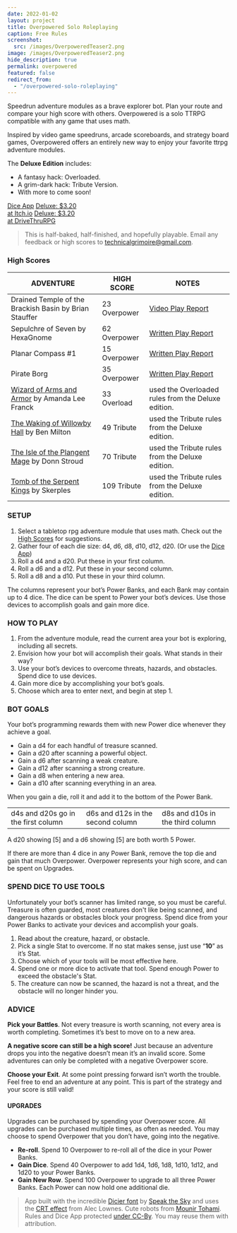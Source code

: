 ```yaml
---
date: 2022-01-02
layout: project
title: Overpowered Solo Roleplaying
caption: Free Rules
screenshot:
  src: /images/OverpoweredTeaser2.png
image: /images/OverpoweredTeaser2.png
hide_description: true
permalink: overpowered
featured: false
redirect_from:
  - "/overpowered-solo-roleplaying"
---
```


Speedrun adventure modules as a brave explorer bot. Plan your route and compare your high score with others. Overpowered is a solo TTRPG compatible with any game that uses math.

Inspired by video game speedruns, arcade scoreboards, and strategy board games, Overpowered offers an entirely new way to enjoy your favorite ttrpg adventure modules.

 The **Deluxe Edition** includes:
 - A fantasy hack: Overloaded.
 - A grim-dark hack: Tribute Version.
 - With more to come soon!

<div class="shopping-buttons">
<a target="_blank" href="/overpowered-app" class="btn btn-primary">Dice App</a>
<a target="_blank" href="https://technicalgrimoire.itch.io/overpowered-solo-roleplaying" class="btn btn-primary itchBTN">Deluxe: $3.20<br>at Itch.io</a>
<a target="_blank" href="https://www.drivethrurpg.com/product/421856/Overpowered-Solo-Roleplaying" class="btn btn-primary dtrpgBTN">Deluxe: $3.20<br>at DriveThruRPG</a>
</div>

> This is half-baked, half-finished, and hopefully playable. Email any feedback or high scores to [technicalgrimoire@gmail.com](mailto:technicalgrimoire@gmail.com). 

### High Scores

|ADVENTURE|HIGH SCORE|NOTES|
|-----|-----|-----|
|Drained Temple of the Brackish Basin by Brian Stauffer|23 Overpower|[Video Play Report](https://youtu.be/skfdnZeqjz8)|
|Sepulchre of Seven by HexaGnome|62 Overpower|[Written Play Report](/david/2023/01/overpoweredsepulchre)|
|Planar Compass #1|15 Overpower|[Written Play Report](/david/2023/02/overpoweredplanar)|
|Pirate Borg|35 Overpower|[Written Play Report](/david/2023/02/overpoweredpirateborg)|
|[Wizard of Arms and Armor](https://losing-games.itch.io/mausritter-the-estate-adventure-collection) by Amanda Lee Franck|33 Overload|used the Overloaded rules from the Deluxe edition.|
|[The Waking of Willowby Hall](https://questingbeast.itch.io/the-waking-of-willowby-hall) by Ben Milton|49 Tribute|used the Tribute rules from the Deluxe edition.|
|[The Isle of the Plangent Mage](https://necroticgnome.com/products/the-isle-of-the-plangent-mage) by Donn Stroud|70 Tribute|used the Tribute rules from the Deluxe edition.|
|[Tomb of the Serpent Kings](https://coinsandscrolls.blogspot.com/2017/06/osr-tomb-of-serpent-kings-megapost.html) by Skerples|109 Tribute|used the Tribute rules from the Deluxe edition.|

### SETUP

1. Select a tabletop rpg adventure module that uses math. Check out the [High Scores](#high-scores) for suggestions.
2. Gather four of each die size: <span class="d4">d4</span>, <span class="d6">d6</span>, <span class="d8">d8</span>, <span class="d10">d10</span>, <span class="d12">d12</span>, <span class="d20">d20</span>. (Or use the <a target="_blank" href="/overpowered-app">Dice App</a>)
3. Roll a <span class="d4">d4</span> and a <span class="d20">d20</span>. Put these in your first column.
4. Roll a <span class="d6">d6</span> and a <span class="d12">d12</span>. Put these in your second column.
5. Roll a <span class="d8">d8</span> and a <span class="d10">d10</span>. Put these in your third column.

The columns represent your bot’s Power Banks, and each Bank may contain up to 4 dice. The dice can be spent to Power your bot’s devices. Use those devices to accomplish goals and gain more dice.

### HOW TO PLAY

1. From the adventure module, read the current area your bot is exploring, including all secrets.
2. Envision how your bot will accomplish their goals. What stands in their way?
3. Use your bot’s devices to overcome threats, hazards, and obstacles. Spend dice to use devices.
4. Gain more dice by accomplishing your bot’s goals.
5. Choose which area to enter next, and begin at step 1.

### BOT GOALS

Your bot’s programming rewards them with new Power dice whenever they achieve a goal. 

* Gain a <span class="d4">d4</span> for each handful of treasure scanned.
* Gain a <span class="d20">d20</span> after scanning a powerful object.
* Gain a <span class="d6">d6</span> after scanning a weak creature.
* Gain a <span class="d12">d12</span> after scanning a strong creature.
* Gain a <span class="d8">d8</span> when entering a new area.
* Gain a <span class="d10">d10</span> after scanning everything in an area.

When you gain a die, roll it and add it to the bottom of the Power Bank. 

<table>
  <tr>
  <td><span class="d4">d4</span>s and <span class="d20">d20</span>s go in the first column</td>
  <td><span class="d6">d6</span>s and <span class="d12">d12</span>s in the second column</td>
  <td><span class="d8">d8</span>s and <span class="d10">d10</span>s in the third column</td>
  </tr>
</table>

A <span class="d20">d20</span> showing [5] and a <span class="d6">d6</span> showing [5] are both worth 5 Power.

If there are more than 4 dice in any Power Bank, remove the top die and gain that much Overpower. Overpower represents your high score, and can be spent on Upgrades.

### SPEND DICE TO USE TOOLS

Unfortunately your bot’s scanner has limited range, so you must be careful. Treasure is often guarded, most creatures don't like being scanned, and dangerous hazards or obstacles block your progress. Spend dice from your Power Banks to activate your devices and accomplish your goals.

1. Read about the creature, hazard, or obstacle.
2. Pick a single Stat to overcome. If no stat makes sense, just use “**10**” as it’s Stat.
3. Choose which of your tools will be most effective here.
4. Spend one or more dice to activate that tool. Spend enough Power to exceed the obstacle's Stat.
5. The creature can now be scanned, the hazard is not a threat, and the obstacle will no longer hinder you.

### ADVICE

**Pick your Battles**. Not every treasure is worth scanning, not every area is worth completing. Sometimes it’s best to move on to a new area.

**A negative score can still be a high score!** Just because an adventure drops you into the negative doesn’t mean it’s an invalid score. Some adventures can only be completed with a negative Overpower score.

**Choose your Exit**. At some point pressing forward isn’t worth the trouble. Feel free to end an adventure at any point. This is part of the strategy and your score is still valid!

#### UPGRADES

Upgrades can be purchased by spending your Overpower score. All upgrades can be purchased multiple times, as often as needed. You may choose to spend Overpower that you don’t have, going into the negative.

* **Re-roll**. Spend 10 Overpower to re-roll all of the dice in your Power Banks.
* **Gain Dice**. Spend 40 Overpower to add 1<span class="d4">d4</span>, 1<span class="d6">d6</span>, 1<span class="d8">d8</span>, 1<span class="d10">d10</span>, 1<span class="d12">d12</span>, and 1<span class="d20">d20</span> to your Power Banks.
* **Gain New Row**. Spend 100 Overpower to upgrade to all three Power Banks. Each Power can now hold one additional die.

> App built with the incredible [Dicier font](https://speakthesky.itch.io/typeface-dicier) by [Speak the Sky](https://speakthesky.com/) and uses the [CRT effect](http://aleclownes.com/2017/02/01/crt-display.html) from Alec Lownes. Cute robots from [Mounir Tohami](https://mounirtohami.itch.io/26-animated-pixelart-robots). Rules and Dice App protected [under CC-By](https://creativecommons.org/licenses/by/4.0/). You may reuse them with attribution.


